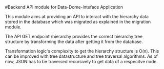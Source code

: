 #Backend API module for Data-Dome-Inteface Application

This module aims at providing an API to interact with the hierarchy data stored in the database which was migrated as explained in the migration module.

The API GET endpoint /hierarchy provides the correct hierarchy tree structure by transforming the data after getting it from the database.

Transformation logic's complexity to get the hierarchy structure is O(n).
This can be improved with tree datastructure and tree traversal algorithms.
As of now, JSON has to be traversed recursively to get data of a respecitve node. 
